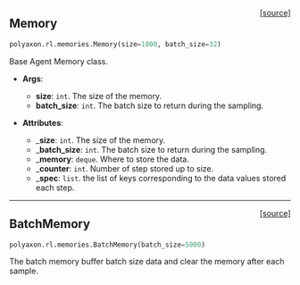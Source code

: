 <span style="float:right;">[[source]](https://github.com/polyaxon/polyaxon/blob/master/polyaxon/rl/memories.py#L13)</span>
## Memory

```python
polyaxon.rl.memories.Memory(size=1000, batch_size=32)
```

Base Agent Memory class.

- __Args__:
	- __size__: `int`. The size of the memory.
	- __batch_size__: `int`. The batch size to return during the sampling.

- __Attributes__:
	- ___size__: `int`. The size of the memory.
	- ___batch_size__: `int`. The batch size to return during the sampling.
	- ___memory__: `deque`. Where to store the data.
	- ___counter__: `int`. Number of step stored up to size.
	- ___spec__: `list`. the list of keys corresponding to the data values stored each step.


----

<span style="float:right;">[[source]](https://github.com/polyaxon/polyaxon/blob/master/polyaxon/rl/memories.py#L80)</span>
## BatchMemory

```python
polyaxon.rl.memories.BatchMemory(batch_size=5000)
```

The batch memory buffer batch size data and clear the memory after each sample.